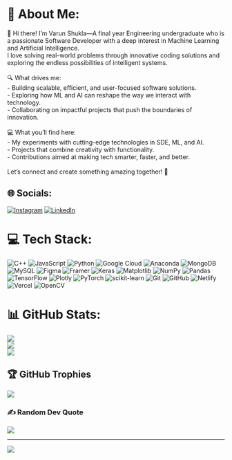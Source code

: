# 💫 About Me:
👋 Hi there! I’m Varun Shukla—A final year Engineering undergraduate who is a passionate Software Developer with a deep interest in Machine Learning and Artificial Intelligence.  <br>I love solving real-world problems through innovative coding solutions and exploring the endless possibilities of intelligent systems.  <br><br>🔍 What drives me:<br>- Building scalable, efficient, and user-focused software solutions.  <br>- Exploring how ML and AI can reshape the way we interact with technology.  <br>- Collaborating on impactful projects that push the boundaries of innovation.  <br><br>💻 What you’ll find here:<br>- My experiments with cutting-edge technologies in SDE, ML, and AI.  <br>- Projects that combine creativity with functionality.  <br>- Contributions aimed at making tech smarter, faster, and better.  <br><br>Let’s connect and create something amazing together! 🚀  <br>


## 🌐 Socials:
[![Instagram](https://img.shields.io/badge/Instagram-%23E4405F.svg?logo=Instagram&logoColor=white)](https://instagram.com/Varun.0530) [![LinkedIn](https://img.shields.io/badge/LinkedIn-%230077B5.svg?logo=linkedin&logoColor=white)](https://linkedin.com/in/www.linkedin.com/in/varunshukla05) 

# 💻 Tech Stack:
![C++](https://img.shields.io/badge/c++-%2300599C.svg?style=for-the-badge&logo=c%2B%2B&logoColor=white) ![JavaScript](https://img.shields.io/badge/javascript-%23323330.svg?style=for-the-badge&logo=javascript&logoColor=%23F7DF1E) ![Python](https://img.shields.io/badge/python-3670A0?style=for-the-badge&logo=python&logoColor=ffdd54) ![Google Cloud](https://img.shields.io/badge/GoogleCloud-%234285F4.svg?style=for-the-badge&logo=google-cloud&logoColor=white) ![Anaconda](https://img.shields.io/badge/Anaconda-%2344A833.svg?style=for-the-badge&logo=anaconda&logoColor=white) ![MongoDB](https://img.shields.io/badge/MongoDB-%234ea94b.svg?style=for-the-badge&logo=mongodb&logoColor=white) ![MySQL](https://img.shields.io/badge/mysql-4479A1.svg?style=for-the-badge&logo=mysql&logoColor=white) ![Figma](https://img.shields.io/badge/figma-%23F24E1E.svg?style=for-the-badge&logo=figma&logoColor=white) ![Framer](https://img.shields.io/badge/Framer-black?style=for-the-badge&logo=framer&logoColor=blue) ![Keras](https://img.shields.io/badge/Keras-%23D00000.svg?style=for-the-badge&logo=Keras&logoColor=white) ![Matplotlib](https://img.shields.io/badge/Matplotlib-%23ffffff.svg?style=for-the-badge&logo=Matplotlib&logoColor=black) ![NumPy](https://img.shields.io/badge/numpy-%23013243.svg?style=for-the-badge&logo=numpy&logoColor=white) ![Pandas](https://img.shields.io/badge/pandas-%23150458.svg?style=for-the-badge&logo=pandas&logoColor=white) ![TensorFlow](https://img.shields.io/badge/TensorFlow-%23FF6F00.svg?style=for-the-badge&logo=TensorFlow&logoColor=white) ![Plotly](https://img.shields.io/badge/Plotly-%233F4F75.svg?style=for-the-badge&logo=plotly&logoColor=white) ![PyTorch](https://img.shields.io/badge/PyTorch-%23EE4C2C.svg?style=for-the-badge&logo=PyTorch&logoColor=white) ![scikit-learn](https://img.shields.io/badge/scikit--learn-%23F7931E.svg?style=for-the-badge&logo=scikit-learn&logoColor=white) ![Git](https://img.shields.io/badge/git-%23F05033.svg?style=for-the-badge&logo=git&logoColor=white) ![GitHub](https://img.shields.io/badge/github-%23121011.svg?style=for-the-badge&logo=github&logoColor=white) ![Netlify](https://img.shields.io/badge/netlify-%23000000.svg?style=for-the-badge&logo=netlify&logoColor=#00C7B7) ![Vercel](https://img.shields.io/badge/vercel-%23000000.svg?style=for-the-badge&logo=vercel&logoColor=white) ![OpenCV](https://img.shields.io/badge/opencv-%23white.svg?style=for-the-badge&logo=opencv&logoColor=white)
# 📊 GitHub Stats:
![](https://github-readme-stats.vercel.app/api?username=Varun0530&theme=tokyonight&hide_border=true&include_all_commits=false&count_private=true)<br/>
![](https://github-readme-streak-stats.herokuapp.com/?user=Varun0530&theme=tokyonight&hide_border=true)<br/>
![](https://github-readme-stats.vercel.app/api/top-langs/?username=Varun0530&theme=tokyonight&hide_border=true&include_all_commits=false&count_private=true&layout=compact)

## 🏆 GitHub Trophies
![](https://github-profile-trophy.vercel.app/?username=Varun0530&theme=radical&no-frame=true&no-bg=false&margin-w=4)

### ✍️ Random Dev Quote
![](https://quotes-github-readme.vercel.app/api?type=horizontal&theme=radical)

---
[![](https://visitcount.itsvg.in/api?id=Varun0530&icon=0&color=0)](https://visitcount.itsvg.in)

<!-- Proudly created with GPRM ( https://gprm.itsvg.in ) -->
